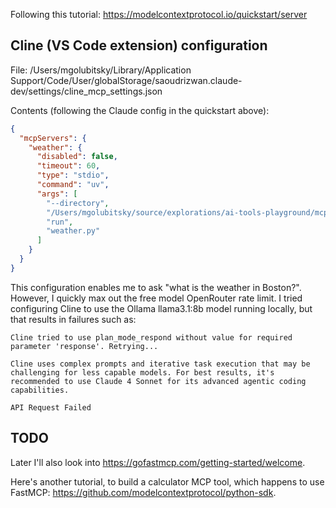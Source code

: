 Following this tutorial: https://modelcontextprotocol.io/quickstart/server

## Cline (VS Code extension) configuration

File: /Users/mgolubitsky/Library/Application Support/Code/User/globalStorage/saoudrizwan.claude-dev/settings/cline_mcp_settings.json

Contents (following the Claude config in the quickstart above):

```json
{
  "mcpServers": {
    "weather": {
      "disabled": false,
      "timeout": 60,
      "type": "stdio",
      "command": "uv",
      "args": [
        "--directory",
        "/Users/mgolubitsky/source/explorations/ai-tools-playground/mcp-weather",
        "run",
        "weather.py"
      ]
    }
  }
}
```

This configuration enables me to ask "what is the weather in Boston?". However, I quickly max out the free model OpenRouter rate limit. I tried configuring Cline to use the Ollama llama3.1:8b model running locally, but that results in failures such as:

```
Cline tried to use plan_mode_respond without value for required parameter 'response'. Retrying...

Cline uses complex prompts and iterative task execution that may be challenging for less capable models. For best results, it's recommended to use Claude 4 Sonnet for its advanced agentic coding capabilities.

API Request Failed
```


## TODO

Later I'll also look into https://gofastmcp.com/getting-started/welcome.

Here's another tutorial, to build a calculator MCP tool, which happens to use FastMCP: https://github.com/modelcontextprotocol/python-sdk.
